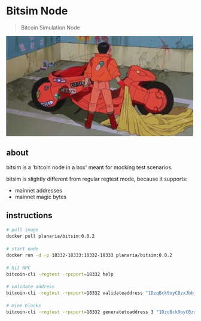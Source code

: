 # Bitsim Node

> Bitcoin Simulation Node 

<img src='./assets/akira.jpeg' width=500px>

## about

bitsim is a 'bitcoin node in a box' meant for mocking test scenarios. 

bitsim is slightly different from regular regtest mode, because it supports: 
- mainnet addresses
- mainnet magic bytes

## instructions

```bash
# pull image
docker pull planaria/bitsim:0.0.2

# start node
docker run -d -p 18332-18333:18332-18333 planaria/bitsim:0.0.2

# hit RPC 
bitcoin-cli -regtest -rpcport=18332 help

# validate address
bitcoin-cli -regtest -rpcport=18332 validateaddress "1DzqBck9oyCBzxJbbje2s15deZis6BeATi"

# mine blocks
bitcoin-cli -regtest -rpcport=18332 generatetoaddress 3 "1DzqBck9oyCBzxJbbje2s15deZis6BeATi"
```
